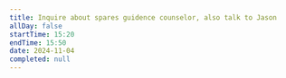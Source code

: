 ```yaml
---
title: Inquire about spares guidence counselor, also talk to Jason
allDay: false
startTime: 15:20
endTime: 15:50
date: 2024-11-04
completed: null
---
```

